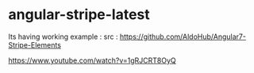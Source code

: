 # angular-stripe-latest
Its having working example : 
src : https://github.com/AldoHub/Angular7-Stripe-Elements

https://www.youtube.com/watch?v=1gRJCRT8OyQ
